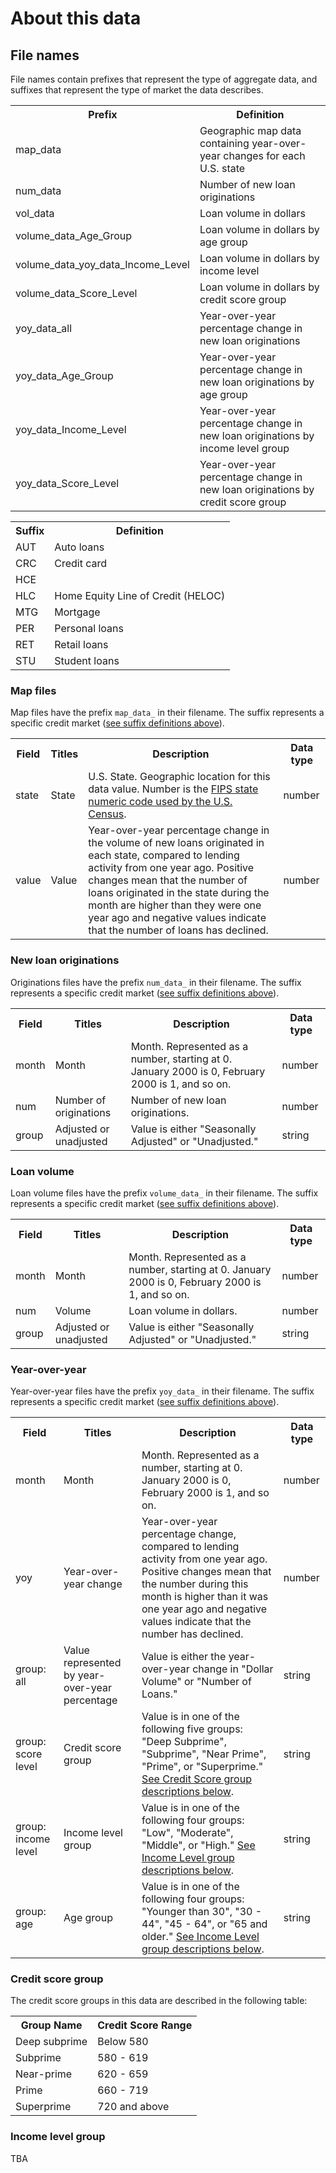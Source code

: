# About this data

## File names

File names contain prefixes that represent the type of aggregate data, and suffixes that represent the type of market the data describes.

<table id="prefix">
  <tbody>
    <tr>
      <th>Prefix</th>
      <th>Definition</th>
    </tr>
    <tr>
      <td>map_data</td>
      <td>Geographic map data containing year-over-year changes for each U.S. state</td>
    </tr>
    <tr>
      <td>num_data</td>
      <td>Number of new loan originations</td>
    </tr>
    <tr>
      <td>vol_data</td>
      <td>Loan volume in dollars</td>
    </tr>
    <tr>
      <td>volume_data_Age_Group</td>
      <td>Loan volume in dollars by age group</td>
    </tr>
    <tr>
      <td>volume_data_yoy_data_Income_Level</td>
      <td>Loan volume in dollars by income level</td>
    </tr>
    <tr>
      <td>volume_data_Score_Level</td>
      <td>Loan volume in dollars by credit score group</td>
    </tr>
    <tr>
      <td>yoy_data_all</td>
      <td>Year-over-year percentage change in new loan originations</td>
    </tr>
    <tr>
      <td>yoy_data_Age_Group</td>
      <td>Year-over-year percentage change in new loan originations by age group</td>
    </tr>
    <tr>
      <td>yoy_data_Income_Level</td>
      <td>Year-over-year percentage change in new loan originations by income level group</td>
    </tr>
    <tr>
      <td>yoy_data_Score_Level</td>
      <td>Year-over-year percentage change in new loan originations by credit score group</td>
    </tr>
  </tbody>
</table>


<table id="suffix">
  <tbody>
    <tr>
      <th>Suffix</th>
      <th>Definition</th>
    </tr>
    <tr>
      <td>AUT</td>
      <td>Auto loans</td>
    </tr>
    <tr>
      <td>CRC</td>
      <td>Credit card</td>
    </tr>
    <tr>
      <td>HCE</td>
      <td> </td>
    </tr>
    <tr>
      <td>HLC</td>
      <td>Home Equity Line of Credit (HELOC)</td>
    </tr>
    <tr>
      <td>MTG</td>
      <td>Mortgage</td>
    </tr>
    <tr>
      <td>PER</td>
      <td>Personal loans</td>
    </tr>
    <tr>
      <td>RET</td>
      <td>Retail loans</td>
    </tr>
    <tr>
      <td>STU</td>
      <td>Student loans</td>
    </tr>
  </tbody>
</table>

### Map files

Map files have the prefix `map_data_` in their filename. The suffix represents a specific credit market ([see suffix definitions above](#suffix-definitions)).

<table>
  <tbody>
    <tr>
      <th>Field</th>
      <th>Titles</th>
      <th>Description</th>
      <th>Data type</th>
    </tr>
    <tr>
      <td>state</td>
      <td>State</td>
      <td>U.S. State. Geographic location for this data value. Number is the <a href="https://www.census.gov/geo/reference/ansi_statetables.html">FIPS state numeric code used by the U.S. Census</a>.</td>
      <td>number</td>
    </tr>
    <tr>
      <td>value</td>
      <td>Value</td>
      <td>Year-over-year percentage change in the volume of new loans originated in each state, compared to lending activity from one year ago.  Positive changes mean that the number of loans originated in the state during the month are higher than they were one year ago and negative values indicate that the number of loans has declined.
      </td>
      <td>number</td>
    </tr>
  </tbody>
</table>

### New loan originations

Originations files have the prefix `num_data_` in their filename. The suffix represents a specific credit market ([see suffix definitions above](#suffix-definitions)).

<table>
  <tbody>
    <tr>
      <th>Field</th>
      <th>Titles</th>
      <th>Description</th>
      <th>Data type</th>
    </tr>
    <tr>
      <td>month</td>
      <td>Month</td>
      <td>Month. Represented as a number, starting at 0. January 2000 is 0, February 2000 is 1, and so on.</td>
      <td>number</td>
    </tr>
    <tr>
      <td>num</td>
      <td>Number of originations</td>
      <td>Number of new loan originations.
      </td>
      <td>number</td>
    </tr>
    <tr>
      <td>group</td>
      <td>Adjusted or unadjusted</td>
      <td>Value is either "Seasonally Adjusted" or "Unadjusted."
      </td>
      <td>string</td>
    </tr>
  </tbody>
</table>

### Loan volume

Loan volume files have the prefix `volume_data_` in their filename. The suffix represents a specific credit market ([see suffix definitions above](#suffix-definitions)).

<table>
  <tbody>
    <tr>
      <th>Field</th>
      <th>Titles</th>
      <th>Description</th>
      <th>Data type</th>
    </tr>
    <tr>
      <td>month</td>
      <td>Month</td>
      <td>Month. Represented as a number, starting at 0. January 2000 is 0, February 2000 is 1, and so on.</td>
      <td>number</td>
    </tr>
    <tr>
      <td>num</td>
      <td>Volume</td>
      <td>Loan volume in dollars.
      </td>
      <td>number</td>
    </tr>
    <tr>
      <td>group</td>
      <td>Adjusted or unadjusted</td>
      <td>Value is either "Seasonally Adjusted" or "Unadjusted."
      </td>
      <td>string</td>
    </tr>

  </tbody>
</table>

### Year-over-year

Year-over-year files have the prefix `yoy_data_` in their filename. The suffix represents a specific credit market ([see suffix definitions above](#suffix-definitions)).

<table>
  <tbody>
    <tr>
      <th>Field</th>
      <th>Titles</th>
      <th>Description</th>
      <th>Data type</th>
    </tr>
    <tr>
      <td>month</td>
      <td>Month</td>
      <td>Month. Represented as a number, starting at 0. January 2000 is 0, February 2000 is 1, and so on.</td>
      <td>number</td>
    </tr>
    <tr>
      <td>yoy</td>
      <td>Year-over-year change</td>
      <td>Year-over-year percentage change, compared to lending activity from one year ago.  Positive changes mean that the number during this month is higher than it was one year ago and negative values indicate that the number has declined.
      </td>
      <td>number</td>
    </tr>
    <tr>
      <td>group: all</td>
      <td>Value represented by year-over-year percentage</td>
      <td>Value is either the year-over-year change in "Dollar Volume" or "Number of Loans."
      </td>
      <td>string</td>
    </tr>
    <tr>
      <td>group: score level</td>
      <td>Credit score group</td>
      <td>Value is in one of the following five groups: "Deep Subprime", "Subprime", "Near Prime", "Prime", or "Superprime." <a href="#credit-score-group">See Credit Score group descriptions below</a>.
      </td>
      <td>string</td>
    </tr>
    <tr>
      <td>group: income level</td>
      <td>Income level group</td>
      <td>Value is in one of the following four groups: "Low", "Moderate", "Middle", or "High." <a href="#income-level-group">See Income Level group descriptions below</a>.
      </td>
      <td>string</td>
    </tr>
    <tr>
      <td>group: age</td>
      <td>Age group</td>
      <td>Value is in one of the following four groups: "Younger than 30", "30 - 44", "45 - 64", or "65 and older." <a href="#income-level-group">See Income Level group descriptions below</a>.
      </td>
      <td>string</td>
    </tr>
  </tbody>
</table>


### Credit score group

The credit score groups in this data are described in the following table:

<table>
  <tbody>
    <tr>
      <th>Group Name</th>
      <th>Credit Score Range</th>
    </tr>
    <tr>
      <td>Deep subprime</td>
      <td>Below 580</td>
    </tr>
    <tr>
      <td>Subprime</td>
      <td>580 - 619</td>
    </tr>
    <tr>
      <td>Near-prime</td>
      <td>620 - 659</td>
    </tr>
    <tr>
      <td>Prime</td>
      <td>660 - 719</td>
    </tr>
    <tr>
      <td>Superprime</td>
      <td>720 and above</td>
    </tr>
  </tbody>
</table>


### Income level group

TBA
